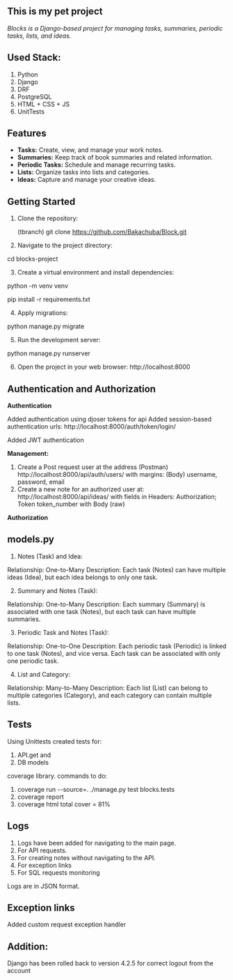 ## This is my pet project

_Blocks is a Django-based project for managing tasks, summaries, periodic tasks, lists, and ideas._

## Used Stack:
1) Python
2) Django
3) DRF
4) PostgreSQL
5) HTML + CSS + JS
6) UnitTests


## Features

- **Tasks:** Create, view, and manage your work notes.
- **Summaries:** Keep track of book summaries and related information.
- **Periodic Tasks:** Schedule and manage recurring tasks.
- **Lists:** Organize tasks into lists and categories.
- **Ideas:** Capture and manage your creative ideas.

## Getting Started


1. Clone the repository:

   (tbranch)
git clone https://github.com/Bakachuba/Block.git


2. Navigate to the project directory:

cd blocks-project

3. Create a virtual environment and install dependencies:

python -m venv venv

pip install -r requirements.txt

4. Apply migrations:

python manage.py migrate

5. Run the development server:

python manage.py runserver

6. Open the project in your web browser: 
http://localhost:8000


## Authentication and Authorization

**Authentication**

Added authentication using djoser tokens for api
Added session-based authentication 
urls: http://localhost:8000/auth/token/login/

Added JWT authentication

**Management:**

1) Create a Post request user at the address (Postman)
http://localhost:8000/api/auth/users/
with margins: (Body)
username, password, email
2) Create a new note for an authorized user at:
http://localhost:8000/api/ideas/
with fields in Headers:
Authorization; Token token_number
with Body (raw)

**Authorization**



## models.py


1. Notes (Task) and Idea:

Relationship: One-to-Many
Description: Each task (Notes) can have multiple ideas (Idea), but each idea belongs to only one task.

2. Summary and Notes (Task):

Relationship: One-to-Many
Description: Each summary (Summary) is associated with one task (Notes), but each task can have multiple summaries.

3. Periodic Task and Notes (Task):

Relationship: One-to-One
Description: Each periodic task (Periodic) is linked to one task (Notes), and vice versa. Each task can be associated with only one periodic task.

4. List and Category:

Relationship: Many-to-Many
Description: Each list (List) can belong to multiple categories (Category), and each category can contain multiple lists.

## Tests

Using Unittests
created tests for: 
1) API.get 
and
2) DB models

coverage library.
commands to do:
1) coverage run --source=. ./manage.py test blocks.tests    
2) coverage report
3) coverage html
total  cover = 81%


## Logs

1) Logs have been added for navigating to the main page.
2) For API requests.
3) For creating notes without navigating to the API.
4) For exception links
5) For SQL requests monitoring 

Logs are in JSON format.

## Exception links

Added custom request exception handler

## Addition: 
Django has been rolled back to version 4.2.5 for correct logout from the account